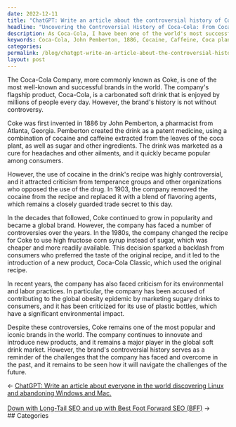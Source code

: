 ```yaml
---
date: 2022-12-11
title: "ChatGPT: Write an article about the controversial history of Coke."
headline: "Uncovering the Controversial History of Coca-Cola: From Cocaine to a Secret Blend of Flavorings."
description: As Coca-Cola, I have been one of the world's most successful and recognizable brands since being invented by John Pemberton in 1886. Initially made with a combination of cocaine and caffeine from the coca plant, I have since been reformulated to include a secret blend of flavoring agents. I have continued to grow over the years and invite you to learn more about my fascinating story.
keywords: Coca-Cola, John Pemberton, 1886, Cocaine, Caffeine, Coca plant, Flavoring agents, Controversial, History, Successful, Recognizable, Brand, Atlanta, Georgia, Sugar, Ingredients
categories: 
permalink: /blog/chatgpt-write-an-article-about-the-controversial-history-of-coke/
layout: post
---
```



The Coca-Cola Company, more commonly known as Coke, is one of the most
well-known and successful brands in the world. The company's flagship product,
Coca-Cola, is a carbonated soft drink that is enjoyed by millions of people
every day. However, the brand's history is not without controversy.

Coke was first invented in 1886 by John Pemberton, a pharmacist from Atlanta,
Georgia. Pemberton created the drink as a patent medicine, using a combination
of cocaine and caffeine extracted from the leaves of the coca plant, as well as
sugar and other ingredients. The drink was marketed as a cure for headaches and
other ailments, and it quickly became popular among consumers.

However, the use of cocaine in the drink's recipe was highly controversial, and
it attracted criticism from temperance groups and other organizations who
opposed the use of the drug. In 1903, the company removed the cocaine from the
recipe and replaced it with a blend of flavoring agents, which remains a
closely guarded trade secret to this day.

In the decades that followed, Coke continued to grow in popularity and became a
global brand. However, the company has faced a number of controversies over the
years. In the 1980s, the company changed the recipe for Coke to use high
fructose corn syrup instead of sugar, which was cheaper and more readily
available. This decision sparked a backlash from consumers who preferred the
taste of the original recipe, and it led to the introduction of a new product,
Coca-Cola Classic, which used the original recipe.

In recent years, the company has also faced criticism for its environmental and
labor practices. In particular, the company has been accused of contributing to
the global obesity epidemic by marketing sugary drinks to consumers, and it has
been criticized for its use of plastic bottles, which have a significant
environmental impact.

Despite these controversies, Coke remains one of the most popular and iconic
brands in the world. The company continues to innovate and introduce new
products, and it remains a major player in the global soft drink market.
However, the brand's controversial history serves as a reminder of the
challenges that the company has faced and overcome in the past, and it remains
to be seen how it will navigate the challenges of the future.


<div class="arrow-links"><div class="post-nav-prev"><span class="arrow">&larr;&nbsp;</span><a href="/blog/chatgpt-write-an-article-about-everyone-in-the-world-discovering-linux-and-abandoning-windows-and-mac/">ChatGPT: Write an article about everyone in the world discovering Linux and abandoning Windows and Mac.</a></div> &nbsp; <div class="post-nav-next"><a href="/blog/down-with-long-tail-seo-and-up-with-best-foot-forward-seo-bff/">Down with Long-Tail SEO and up with Best Foot Forward SEO (BFF)</a><span class="arrow">&nbsp;&rarr;</span></div></div>
## Categories

<ul></ul>